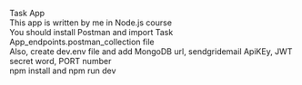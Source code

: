 Task App <br />
This app is written by me in Node.js course <br />
You should install Postman and import Task App_endpoints.postman_collection file <br />
Also, create dev.env file and add MongoDB url, sendgridemail ApiKEy, JWT secret word, PORT number<br />
npm install and npm run dev <br />